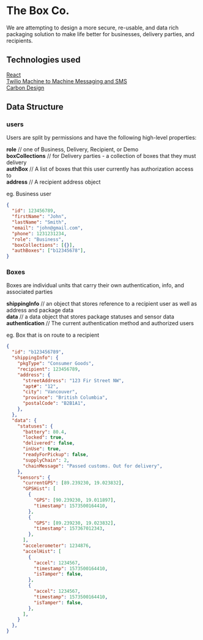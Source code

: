 # The Box Co.

We are attempting to design a more secure, re-usable, and data rich packaging solution to make life better for businesses, delivery parties, and recipients.

## Technologies used

[React](https://reactjs.org/)  
[Twilio Machine to Machine Messaging and SMS](https://www.twilio.com/)  
[Carbon Design](https://www.carbondesignsystem.com/)  

## Data Structure


### users

Users are split by permissions and have the following high-level properties:

**role** // one of Business, Delivery, Recipient, or Demo  
**boxCollections** // for Delivery parties - a collection of boxes that they must delivery  
**authBox** // A list of boxes that this user currently has authorization access to  
**address** // A recipient address object  

eg. Business user

```json
{
  "id": 123456789,
  "firstName": "John",
  "lastName": "Smith",
  "email": "john@gmail.com",
  "phone": 1231231234,
  "role": "Business",
  "boxCollections": [{}],
  "authBoxes": ["b12345678"],
}
```

### Boxes

Boxes are individual units that carry their own authentication, info, and associated parties

**shippingInfo** // an object that stores reference to a recipient user as well as address and package data    
**data** // a data object that stores package statuses and sensor data    
**authentication** // The current authentication method and authorized users    


eg. Box that is on route to a recipient

```json
{
  "id": "b123456789",
  "shippingInfo": {
    "pkgType": "Consumer Goods",
    "recipient": 123456789,
    "address": {
      "streetAddress": "123 Fir Street NW",
      "apt#": "12",
      "city": "Vancouver",
      "province": "British Columbia",
      "postalCode": "B2B1A1",
    },
  },
  "data": {
    "statuses": {
      "battery": 80.4,
      "locked": true,
      "delivered": false,
      "inUse": true,
      "readyForPickup": false,
      "supplyChain": 2,
      "chainMessage": "Passed customs. Out for delivery",
    },
    "sensors": {
      "currentGPS": [89.239230, 19.023832],
      "GPSHist": [
        {
          "GPS": [90.239230, 19.011897],
          "timestamp": 1573500164410,
        },
        {
          "GPS": [89.239230, 19.023832],
          "timestamp": 157367012343,
        },
      ],
      "accelerometer": 1234876,
      "accelHist": [
        {
          "accel": 1234567,
          "timestamp": 1573500164410,
          "isTamper": false,
        },
        {
          "accel": 1234567,
          "timestamp": 1573500164410,
          "isTamper": false,
        },
      ],
    }
  },
}
```
